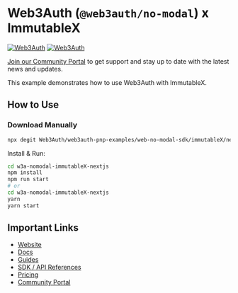 # Web3Auth (`@web3auth/no-modal`) x ImmutableX

[![Web3Auth](https://img.shields.io/badge/Web3Auth-SDK-blue)](https://web3auth.io/docs/sdk/pnp/web/no-modal)
[![Web3Auth](https://img.shields.io/badge/Web3Auth-Community-cyan)](https://community.web3auth.io)

[Join our Community Portal](https://community.web3auth.io/) to get support and stay up to date with the latest news and updates.

This example demonstrates how to use Web3Auth with ImmutableX.

## How to Use

### Download Manually

```bash
npx degit Web3Auth/web3auth-pnp-examples/web-no-modal-sdk/immutableX/nextjs-immutableX-no-modal-example w3a-nomodal-immutableX-nextjs
```

Install & Run:

```bash
cd w3a-nomodal-immutableX-nextjs
npm install
npm run start
# or
cd w3a-nomodal-immutableX-nextjs
yarn
yarn start
```

## Important Links

- [Website](https://web3auth.io)
- [Docs](https://web3auth.io/docs)
- [Guides](https://web3auth.io/docs/content-hub?type=guides)
- [SDK / API References](https://web3auth.io/docs/sdk)
- [Pricing](https://web3auth.io/pricing.html)
- [Community Portal](https://community.web3auth.io)
